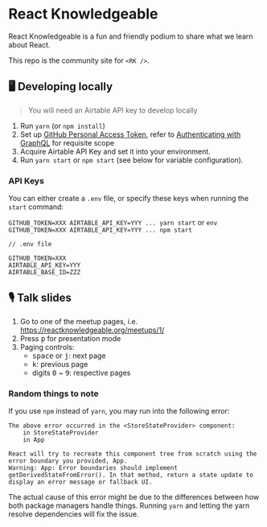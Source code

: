 # React Knowledgeable

React Knowledgeable is a fun and friendly podium to share what we learn about React.

This repo is the community site for `<RK />`.

## 🖥 Developing locally

> You will need an Airtable API key to develop locally

1. Run `yarn` (or `npm install`)
2. Set up [GitHub Personal Access Token](https://github.com/settings/tokens), refer to [Authenticating with GraphQL](https://developer.github.com/v4/guides/forming-calls/#authenticating-with-graphql) for requisite scope
3. Acquire Airtable API Key and set it into your environment.
4. Run `yarn start` or `npm start` (see below for variable configuration).

### API Keys

You can either create a `.env` file, or specify these keys when running the `start` command:

`GITHUB_TOKEN=XXX AIRTABLE_API_KEY=YYY ... yarn start` or `env GITHUB_TOKEN=XXX AIRTABLE_API_KEY=YYY ... npm start`

```
// .env file

GITHUB_TOKEN=XXX
AIRTABLE_API_KEY=YYY
AIRTABLE_BASE_ID=ZZZ
```

## 🎙 Talk slides

1. Go to one of the meetup pages, i.e. https://reactknowledgeable.org/meetups/1/
2. Press <kbd>p</kbd> for presentation mode
3. Paging controls: 
   - <kbd>space</kbd> or <kbd>j</kbd>: next page
   - <kbd>k</kbd>: previous page
   - digits <kbd>0</kbd> ~ <kbd>9</kbd>: respective pages

### Random things to note

If you use `npm` instead of `yarn`, you may run into the following error:

```
The above error occurred in the <StoreStateProvider> component:
    in StoreStateProvider
    in App

React will try to recreate this component tree from scratch using the error boundary you provided, App.
Warning: App: Error boundaries should implement getDerivedStateFromError(). In that method, return a state update to display an error message or fallback UI.
```
The actual cause of this error might be due to the differences between how both package managers handle things. Running `yarn` and letting the yarn resolve dependencies will fix the issue.
